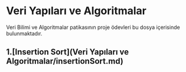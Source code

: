 # Veri Yapıları ve Algoritmalar

Veri Bilimi ve Algoritmalar patikasının proje ödevleri bu dosya içerisinde bulunmaktadır.  

## 1.[Insertion Sort](Veri Yapıları ve Algoritmalar/insertionSort.md)
